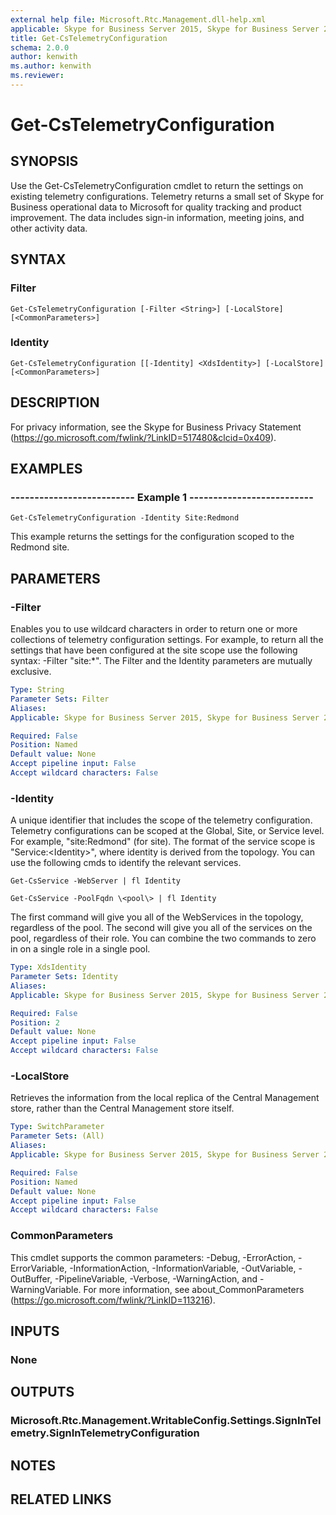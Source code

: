 ```yaml
---
external help file: Microsoft.Rtc.Management.dll-help.xml
applicable: Skype for Business Server 2015, Skype for Business Server 2019
title: Get-CsTelemetryConfiguration
schema: 2.0.0
author: kenwith
ms.author: kenwith
ms.reviewer:
---
```


# Get-CsTelemetryConfiguration

## SYNOPSIS
Use the Get-CsTelemetryConfiguration cmdlet to return the settings on existing telemetry configurations. 
Telemetry returns a small set of Skype for Business operational data to Microsoft for quality tracking and product improvement. The data includes sign-in information, meeting joins, and other activity data.

## SYNTAX

### Filter
```
Get-CsTelemetryConfiguration [-Filter <String>] [-LocalStore] [<CommonParameters>]
```

### Identity
```
Get-CsTelemetryConfiguration [[-Identity] <XdsIdentity>] [-LocalStore] [<CommonParameters>]
```

## DESCRIPTION
For privacy information, see the Skype for Business Privacy Statement (https://go.microsoft.com/fwlink/?LinkID=517480&clcid=0x409).

## EXAMPLES

### -------------------------- Example 1 --------------------------
```
Get-CsTelemetryConfiguration -Identity Site:Redmond
```

This example returns the settings for the configuration scoped to the Redmond site.


## PARAMETERS

### -Filter
Enables you to use wildcard characters in order to return one or more collections of telemetry configuration settings.
For example, to return all the settings that have been configured at the site scope use the following syntax: -Filter "site:*".
The Filter and the Identity parameters are mutually exclusive.

```yaml
Type: String
Parameter Sets: Filter
Aliases: 
Applicable: Skype for Business Server 2015, Skype for Business Server 2019

Required: False
Position: Named
Default value: None
Accept pipeline input: False
Accept wildcard characters: False
```

### -Identity
A unique identifier that includes the scope of the telemetry configuration.
Telemetry configurations can be scoped at the Global, Site, or Service level.
For example, "site:Redmond" (for site).
The format of the service scope is "Service:\<Identity\>", where identity is derived from the topology.
You can use the following cmds to identify the relevant services.

`Get-CsService -WebServer | fl Identity`

`Get-CsService -PoolFqdn \<pool\> | fl Identity`

The first command will give you all of the WebServices in the topology, regardless of the pool.
The second will give you all of the services on the pool, regardless of their role.
You can combine the two commands to zero in on a single role in a single pool.

```yaml
Type: XdsIdentity
Parameter Sets: Identity
Aliases: 
Applicable: Skype for Business Server 2015, Skype for Business Server 2019

Required: False
Position: 2
Default value: None
Accept pipeline input: False
Accept wildcard characters: False
```

### -LocalStore
Retrieves the information from the local replica of the Central Management store, rather than the Central Management store itself.

```yaml
Type: SwitchParameter
Parameter Sets: (All)
Aliases: 
Applicable: Skype for Business Server 2015, Skype for Business Server 2019

Required: False
Position: Named
Default value: None
Accept pipeline input: False
Accept wildcard characters: False
```

### CommonParameters
This cmdlet supports the common parameters: -Debug, -ErrorAction, -ErrorVariable, -InformationAction, -InformationVariable, -OutVariable, -OutBuffer, -PipelineVariable, -Verbose, -WarningAction, and -WarningVariable. For more information, see about_CommonParameters (https://go.microsoft.com/fwlink/?LinkID=113216).

## INPUTS

### None


## OUTPUTS

### Microsoft.Rtc.Management.WritableConfig.Settings.SignInTelemetry.SignInTelemetryConfiguration


## NOTES


## RELATED LINKS

